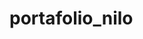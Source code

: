 # portafolio_nilo
<!-- Se trata de mi primera incursion en la programacion de forma seria. -->
<!-- Es mi portafolio ralizado con algunos conceptor aprendidos en el modulo de Fundamentos de Academlo -->
<!-- Es una alegria tremenda ver como se va plasmando las ideas na a una en la página. -->
<!-- Aqui se puede observar como utilizo los Id, las clases, los Div header, nav, img, link, meta, ul en lenguaje html, etc. -->
<!-- Aqui se puede observar como utilizo los diferents tipos de estilados, como colores, centrados, ubicaciones, degradados, etc. -->


<!-- This is my first foray into programming seriously. -->
<!-- It is my portfolio made with some concepts learned in the Fundamentals module of Academlo. -->
<!-- It is a tremendous joy to see how the ideas are taking form one by one on the page. -->
<!-- Here you can see how I use the Id, the classes, the Div header, nav, img, link, meta, ul in html language, etc. -->
<!-- Here you can see how I use the different types of styles, such as colors, centers, locations, gradients, etc. -->
